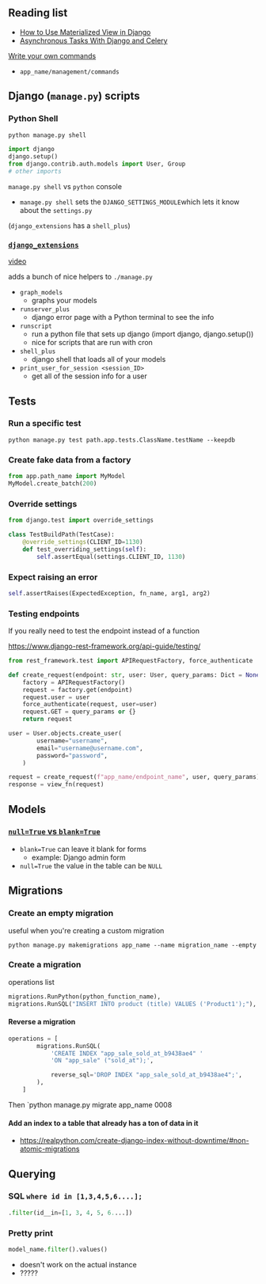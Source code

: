 ## Reading list
* [How to Use Materialized View in Django](https://medium.com/analytics-vidhya/how-to-use-materialized-view-in-django-3b91f71f718a)
* [Asynchronous Tasks With Django and Celery](https://realpython.com/asynchronous-tasks-with-django-and-celery)

[Write your own commands](https://docs.djangoproject.com/en/dev/howto/custom-management-commands/)

* `app_name/management/commands`

## Django (`manage.py`) scripts

### Python Shell

```sh
python manage.py shell
```

```python
import django
django.setup()
from django.contrib.auth.models import User, Group
# other imports
```

`manage.py shell` vs `python` console

* `manage.py shell` sets the `DJANGO_SETTINGS_MODULE`which lets it know about the `settings.py`

(`django_extensions` has a `shell_plus`)

### [`django_extensions`](https://github.com/django-extensions/django-extensions)

[video](https://vimeo.com/1720508?embedded=true&source=vimeo_logo&owner=627770) 

adds a bunch of nice helpers to `./manage.py`  

* `graph_models`
    * graphs your models
* `runserver_plus`
    * django error page with a Python terminal to see the info
* `runscript`
    * run a python file that sets up django (import django, django.setup())
    * nice for scripts that are run with cron
* `shell_plus`
    * django shell that loads all of your models
* `print_user_for_session <session_ID>`
    * get all of the session info for a user


## Tests

### Run a specific test
```shell
python manage.py test path.app.tests.ClassName.testName --keepdb
```

### Create fake data from a factory
```py
from app.path_name import MyModel
MyModel.create_batch(200)
```

### Override settings
```python
from django.test import override_settings

class TestBuildPath(TestCase):
    @override_settings(CLIENT_ID=1130)
    def test_overriding_settings(self):
        self.assertEqual(settings.CLIENT_ID, 1130)
```

### Expect raising an error

```python
self.assertRaises(ExpectedException, fn_name, arg1, arg2)
```

### Testing endpoints

If you really need to test the endpoint instead of a function

https://www.django-rest-framework.org/api-guide/testing/

```python
from rest_framework.test import APIRequestFactory, force_authenticate

def create_request(endpoint: str, user: User, query_params: Dict = None):
    factory = APIRequestFactory()
    request = factory.get(endpoint)
    request.user = user
    force_authenticate(request, user=user)
    request.GET = query_params or {}
    return request

user = User.objects.create_user(
        username="username",
        email="username@username.com",
        password="password",
    )

request = create_request(f"app_name/endpoint_name", user, query_params)
response = view_fn(request)
```

## Models

### [`null=True` vs `blank=True`](https://stackoverflow.com/questions/8609192/what-is-the-difference-between-null-true-and-blank-true-in-django)

* `blank=True` can leave it blank for forms
    * example: Django admin form
* `null=True` the value in the table can be `NULL`

## Migrations

### Create an empty migration

useful when you're creating a custom migration
```shell
python manage.py makemigrations app_name --name migration_name --empty
```


### Create a migration
operations list

```python
migrations.RunPython(python_function_name),
migrations.RunSQL("INSERT INTO product (title) VALUES ('Product1');"),
```

#### Reverse a migration
```python
operations = [
        migrations.RunSQL(
            'CREATE INDEX "app_sale_sold_at_b9438ae4" '
            'ON "app_sale" ("sold_at");',

            reverse_sql='DROP INDEX "app_sale_sold_at_b9438ae4";',
        ),
    ]
```

Then `python manage.py migrate app_name 0008

#### Add an index to a table that already has a ton of data in it
* https://realpython.com/create-django-index-without-downtime/#non-atomic-migrations


## Querying

### SQL `where id in [1,3,4,5,6....];`

```python
.filter(id__in=[1, 3, 4, 5, 6....])
```

### Pretty print

```python
model_name.filter().values()
```
* doesn't work on the actual instance
* ?????